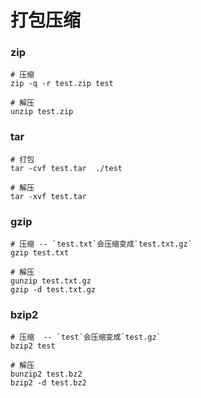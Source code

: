 # 打包压缩

### zip

```shell
# 压缩
zip -q -r test.zip test

# 解压
unzip test.zip
```

### tar

```shell
# 打包
tar -cvf test.tar  ./test

# 解压
tar -xvf test.tar
```

### gzip

```shell
# 压缩 -- `test.txt`会压缩变成`test.txt.gz`
gzip test.txt

# 解压
gunzip test.txt.gz
gzip -d test.txt.gz
```

### bzip2

```shell
# 压缩  -- `test`会压缩变成`test.gz`
bzip2 test

# 解压
bunzip2 test.bz2
bzip2 -d test.bz2
```

